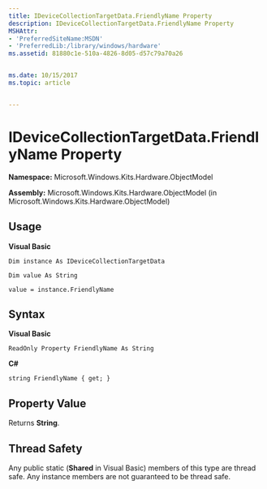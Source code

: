 ```yaml
---
title: IDeviceCollectionTargetData.FriendlyName Property
description: IDeviceCollectionTargetData.FriendlyName Property
MSHAttr:
- 'PreferredSiteName:MSDN'
- 'PreferredLib:/library/windows/hardware'
ms.assetid: 81880c1e-510a-4826-8d05-d57c79a70a26


ms.date: 10/15/2017
ms.topic: article


---
```


# IDeviceCollectionTargetData.FriendlyName Property


**Namespace:** Microsoft.Windows.Kits.Hardware.ObjectModel

**Assembly:** Microsoft.Windows.Kits.Hardware.ObjectModel (in Microsoft.Windows.Kits.Hardware.ObjectModel)

## <span id="Usage"></span><span id="usage"></span><span id="USAGE"></span>Usage


**Visual Basic**

`Dim instance As IDeviceCollectionTargetData`

`Dim value As String`

`value = instance.FriendlyName`

## <span id="Syntax"></span><span id="syntax"></span><span id="SYNTAX"></span>Syntax


**Visual Basic**

`ReadOnly Property FriendlyName As String`

**C#**

`string FriendlyName { get; }`

## <span id="Property_Value"></span><span id="property_value"></span><span id="PROPERTY_VALUE"></span>Property Value


Returns **String**.

## <span id="Thread_Safety"></span><span id="thread_safety"></span><span id="THREAD_SAFETY"></span>Thread Safety


Any public static (**Shared** in Visual Basic) members of this type are thread safe. Any instance members are not guaranteed to be thread safe.

 

 







